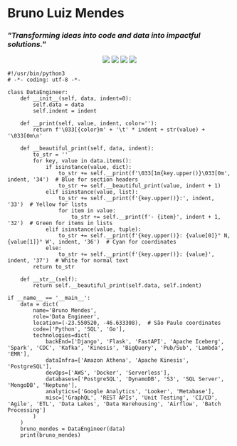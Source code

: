 
# Bruno Luiz Mendes 
### _"Transforming ideas into code and data into impactful solutions."_  

<p align="center">
  <a href="https://www.python.org/" target="_blank"><img src="https://img.shields.io/static/v1?label=Python&message=Always&color=success"></a>
  <a href="https://www.linkedin.com/in/brunoluizmendes/" target="_blank"><img src="https://img.shields.io/badge/-LinkedIn-blue?style=flat-square&logo=Linkedin&logoColor=white"></a>
  <a href="https://github.com/blmendes" target="_blank"><img src="https://img.shields.io/github/followers/blmendes?label=Follow&style=social"></a>
  <a href="https://brunoluizmendes.medium.com" target="_blank"><img src="https://img.shields.io/badge/-Medium-black?style=flat-square&logo=medium"></a>
</p>

```
#!/usr/bin/python3
# -*- coding: utf-8 -*-

class DataEngineer:
    def __init__(self, data, indent=0):
        self.data = data
        self.indent = indent

    def __print(self, value, indent, color=''):
        return f'\033[{color}m' + '\t' * indent + str(value) + '\033[0m\n'

    def __beautiful_print(self, data, indent):
        to_str = ''
        for key, value in data.items():
            if isinstance(value, dict):
                to_str += self.__print(f'\033[1m{key.upper()}\033[0m', indent, '34')  # Blue for section headers
                to_str += self.__beautiful_print(value, indent + 1)
            elif isinstance(value, list):
                to_str += self.__print(f'{key.upper()}:', indent, '33')  # Yellow for lists
                for item in value:
                    to_str += self.__print(f'- {item}', indent + 1, '32')  # Green for items in lists
            elif isinstance(value, tuple):
                to_str += self.__print(f'{key.upper()}: {value[0]}° N, {value[1]}° W', indent, '36')  # Cyan for coordinates
            else:
                to_str += self.__print(f'{key.upper()}: {value}', indent, '37')  # White for normal text
        return to_str

    def __str__(self):
        return self.__beautiful_print(self.data, self.indent)

if __name__ == '__main__':
    data = dict(
        name='Bruno Mendes',
        role='Data Engineer',
        location=(-23.550520, -46.633308),  # São Paulo coordinates
        code=['Python', 'SQL', 'Go'],
        technologies=dict(
            backEnd=['Django', 'Flask', 'FastAPI', 'Apache Iceberg', 'Spark', 'CDC', 'Kafka', 'Kinesis', 'BigQuery', 'Pub/Sub', 'Lambda', 'EMR'],
            dataInfra=['Amazon Athena', 'Apache Kinesis', 'PostgreSQL'],
            devOps=['AWS', 'Docker', 'Serverless'],
            databases=['PostgreSQL', 'DynamoDB', 'S3', 'SQL Server', 'MongoDB', 'Neptune'],
            analytics=['Google Analytics', 'Looker', 'Metabase'],
            misc=['GraphQL', 'REST APIs', 'Unit Testing', 'CI/CD', 'Agile', 'ETL', 'Data Lakes', 'Data Warehousing', 'Airflow', 'Batch Processing']
        )
    )
    bruno_mendes = DataEngineer(data)
    print(bruno_mendes)

```
